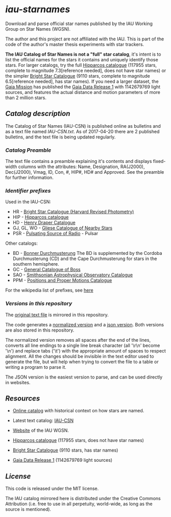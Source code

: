 # *iau-starnames*
Download and parse official star names published by the IAU Working Group on Star Names (WGSN).

The author and this project are not affiliated with the IAU. This is part of the code of the author's master thesis experiments with star trackers.

**The IAU Catalog of Star Names is not a "full" star catalog**, it's intent is to list the official names for the stars it contains and uniquely identify those stars. For larger catalogs, try the full [Hipparcos catalogue](http://cdsarc.u-strasbg.fr/viz-bin/Cat?I/311) (117955 stars, complete to magnitude 7.3[reference needed], does not have star names) or the simpler [Bright Star Catalogue](http://cdsarc.u-strasbg.fr/viz-bin/Cat?V/50) (9110 stars, complete to magnitude 6.5[reference needed], has star names). If you need a larger dataset, the [Gaia Mission](http://www.esa.int/Our_Activities/Space_Science/Gaia) has published the [Gaia Data Release 1](http://cdsarc.u-strasbg.fr/viz-bin/Cat?I/337) with 1142679769 light sources, and features the actual distance and motion parameters of more than 2 million stars.

## *Catalog description*

The Catalog of Star Names (IAU-CSN) is published online as bulletins and as a text file named _IAU-CSN.txt_. As of 2017-04-20 there are 2 published bulletins, and the text file is being updated regularly.

### *Catalog Preamble*
The text file contains a preamble explaining it's contents and displays fixed-width columns with the attributes: Name, Designation, RA(J2000), Dec(J2000), Vmag, ID, Con, #, HIP#, HD# and Approved. See the preamble for further information.

### *Identifier prefixes*

Used in the IAU-CSN:

* HR - [Bright Star Catalogue (Harvard Revised Photometry)](https://en.wikipedia.org/wiki/Bright_Star_Catalogue)
* HIP - [Hipparcos catalogue](https://en.wikipedia.org/wiki/Hipparcos)
* HD - [Henry Draper Catalogue](https://en.wikipedia.org/wiki/Henry_Draper_Catalogue)
* GJ, GL, WO - [Gliese Catalogue of Nearby Stars](https://en.wikipedia.org/wiki/Gliese_Catalogue_of_Nearby_Stars)
* PSR - [Pulsating Source of Radio](https://en.wikipedia.org/wiki/PSR_B1257%2B12) - Pulsar

Other catalogs:

* BD - [Bonner Durchmusterung](https://en.wikipedia.org/wiki/Durchmusterung)
The BD is supplemented by the Cordoba Durchmusterung (CD) and the Cape Durchmusterung for stars in the southern hemisphere.
* GC - [General Catalogue of Boss](https://en.wikipedia.org/wiki/Boss_General_Catalogue)
* SAO - [Smithsonian Astrophysical Observatory Catalogue](https://en.wikipedia.org/wiki/Smithsonian_Astrophysical_Observatory_Star_Catalog)
* PPM - [Positions and Proper Motions Catalogue](https://en.wikipedia.org/wiki/PPM_Star_Catalogue)

For the wikipedia list of prefixes, see [here](https://en.wikipedia.org/wiki/Star_catalogue)

### *Versions in this repository*
The [original text file](catalog_data/IAU-CSN.txt) is mirrored in this repository.

The code generates a [normalized version](catalog_data/IAU-CSN_normalized.txt) and a [json version](catalog_data/IAU-CSN.json). Both versions are also stored in this repository.

The normalized version removes all spaces after the end of the lines, converts all line endings to a single line break character (all '\r\n' become '\n') and replace tabs ('\t') with the appropriate amount of spaces to respect alignment. All the changes should be invisible in the text editor used to generate the file, but will help when trying to convert the file to a table or writing a program to parse it.

The JSON version is the easiest version to parse, and can be used directly in websites.



## *Resources*

* [Online catalog](https://www.iau.org/public/themes/naming_stars/) with historical context on how stars are named.

* Latest text catalog: [IAU-CSN](http://www.pas.rochester.edu/~emamajek/WGSN/IAU-CSN.txt)

* [Website](https://www.iau.org/science/scientific_bodies/working_groups/280/) of the IAU WGSN.

* [Hipparcos catalogue](http://cdsarc.u-strasbg.fr/viz-bin/Cat?I/311) (117955 stars, does not have star names)

* [Bright Star Catalogue](http://cdsarc.u-strasbg.fr/viz-bin/Cat?V/50) (9110 stars, has star names)

* [Gaia Data Release 1](http://cdsarc.u-strasbg.fr/viz-bin/Cat?I/337) (1142679769 light sources)

## *License*
This code is released under the MIT license.

The IAU catalog mirrored here is distributed under the Creative Commons Attribution (i.e. free to use in all perpetuity, world-wide, as long as the source is mentioned).